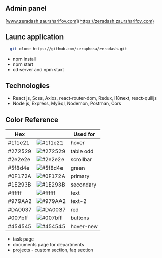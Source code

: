 ## Admin panel

[www.zeradash.zaursharifov.com](https://zeradash.zaursharifov.com)

## Launc application

```bash
  git clone https://github.com/zeraphosa/zeradash.git
```

- npm install
- npm start
- cd server and npm start

## Technologies

- React js, Scss, Axios, react-router-dom, Redux, i18next, react-quilljs
- Node js, Express, MySql, Nodemon, Postman, Cors

## Color Reference

| Hex     |                                                          | Used for  |
| ------- | -------------------------------------------------------- | --------- |
| #1f1e21 | ![#1f1e21](https://via.placeholder.com/10/1f1e21?text=+) | hover     |
| #272529 | ![#272529](https://via.placeholder.com/10/272529?text=+) | table odd |
| #2e2e2e | ![#2e2e2e](https://via.placeholder.com/10/2e2e2e?text=+) | scrollbar |
| #5f8d4e | ![#5f8d4e](https://via.placeholder.com/10/5f8d4e?text=+) | green     |
| #0F172A | ![#0F172A](https://via.placeholder.com/10/0F172A?text=+) | primary   |
| #1E293B | ![#1E293B](https://via.placeholder.com/10/1E293B?text=+) | secondary |
| #ffffff | ![#ffffff](https://via.placeholder.com/10/ffffff?text=+) | text      |
| #979AA2 | ![#979AA2](https://via.placeholder.com/10/979AA2?text=+) | text-2    |
| #DA0037 | ![#DA0037](https://via.placeholder.com/10/DA0037?text=+) | red       |
| #007bff | ![#007bff](https://via.placeholder.com/10/007bff?text=+) | buttons   |
| #454545 | ![#454545](https://via.placeholder.com/10/454545?text=+) | hover-new |

- task page
- documents page for departments
- projects - custom section, faq section